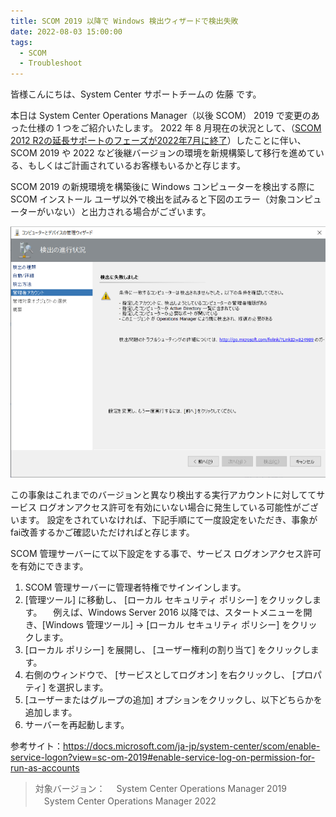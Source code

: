 ```yaml
---
title: SCOM 2019 以降で Windows 検出ウィザードで検出失敗
date: 2022-08-03 15:00:00
tags:
  - SCOM
  - Troubleshoot
---
```


<!-- more -->
皆様こんにちは、System Center サポートチームの 佐藤 です。

本日は System Center Operations Manager（以後 SCOM）  2019 で変更のあった仕様の 1 つをご紹介いたします。
2022 年 8 月現在の状況として、（[SCOM 2012 R2の延長サポートのフェーズが2022年7月に終了](https://docs.microsoft.com/ja-jp/lifecycle/products/microsoft-system-center-2012-r2-operations-manager)）したことに伴い、SCOM 2019 や 2022 など後継バージョンの環境を新規構築して移行を進めている、もしくはご計画されているお客様もいるかと存じます。

SCOM 2019 の新規環境を構築後に Windows コンピューターを検出する際に SCOM インストール ユーザ以外で検出を試みると下図のエラー（対象コンピューターがいない）と出力される場合がございます。

![](./img/SCOM_detection_computer_failures.png)


この事象はこれまでのバージョンと異なり検出する実行アカウントに対しててサービス ログオンアクセス許可を有効にいない場合に発生している可能性がございます。
設定をされていなければ、下記手順にて一度設定をいただき、事象がfai改善するかご確認いただければと存じます。

SCOM 管理サーバーにて以下設定をする事で、サービス ログオンアクセス許可を有効にできます。
1. SCOM 管理サーバーに管理者特権でサインインします。
2. [管理ツール] に移動し、 [ローカル セキュリティ ポリシー] をクリックします。
　例えば、Windows Server 2016 以降では、スタートメニューを開き、[Windows 管理ツール] -> [ローカル セキュリティ ポリシー] をクリックします。
3. [ローカル ポリシー] を展開し、 [ユーザー権利の割り当て] をクリックします。
4. 右側のウィンドウで、 [サービスとしてログオン] を右クリックし、 [プロパティ] を選択します。
5. [ユーザーまたはグループの追加] オプションをクリックし、以下どちらかを追加します。
6. サーバーを再起動します。

参考サイト：https://docs.microsoft.com/ja-jp/system-center/scom/enable-service-logon?view=sc-om-2019#enable-service-log-on-permission-for-run-as-accounts



> 対象バージョン：
>　System Center Operations Manager 2019
>　System Center Operations Manager 2022
